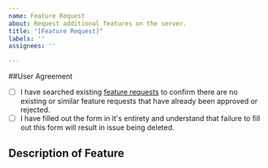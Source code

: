 ```yaml
---
name: Feature Request
about: Request additional features on the server.
title: "[Feature Request]"
labels: ''
assignees: ''

---
```


##User Agreement
<!-- Checking the boxes below confirms that you agree to the following: !-->
- [ ] I have searched existing [feature requests](https://github.com/CynicaGaming/Cactuar/issues) to confirm there are no existing or similar feature requests that have already been approved or rejected.
- [ ] I have filled out the form in it's entirety and understand that failure to fill out this form will result in issue being deleted.

## Description of Feature
